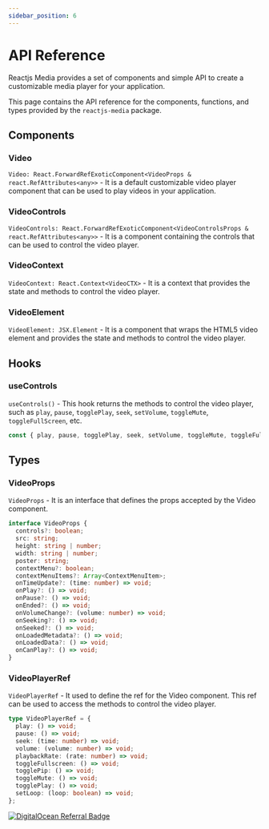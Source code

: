 ```yaml
---
sidebar_position: 6
---
```


# API Reference

Reactjs Media provides a set of components and simple API to create a customizable media player for your application.

This page contains the API reference for the components, functions, and types provided by the `reactjs-media` package.

## Components

### Video

`Video: React.ForwardRefExoticComponent<VideoProps & react.RefAttributes<any>>` - It is a default customizable video player component that can be used to play videos in your application.

### VideoControls

`VideoControls: React.ForwardRefExoticComponent<VideoControlsProps & react.RefAttributes<any>>` - It is a component containing the controls that can be used to control the video player.

### VideoContext

`VideoContext: React.Context<VideoCTX>` - It is a context that provides the state and methods to control the video player.

### VideoElement

`VideoElement: JSX.Element` - It is a component that wraps the HTML5 video element and provides the state and methods to control the video player.

## Hooks

### useControls

`useControls()` - This hook returns the methods to control the video player, such as `play`, `pause`, `togglePlay`, `seek`, `setVolume`, `toggleMute`, `toggleFullScreen`, etc.

```jsx
const { play, pause, togglePlay, seek, setVolume, toggleMute, toggleFullScreen } = useControls();
```

## Types

### VideoProps

`VideoProps` - It is an interface that defines the props accepted by the Video component.

```typescript
interface VideoProps {
  controls?: boolean;
  src: string;
  height: string | number;
  width: string | number;
  poster: string;
  contextMenu?: boolean;
  contextMenuItems?: Array<ContextMenuItem>;
  onTimeUpdate?: (time: number) => void;
  onPlay?: () => void;
  onPause?: () => void;
  onEnded?: () => void;
  onVolumeChange?: (volume: number) => void;
  onSeeking?: () => void;
  onSeeked?: () => void;
  onLoadedMetadata?: () => void;
  onLoadedData?: () => void;
  onCanPlay?: () => void;
}
```

### VideoPlayerRef

`VideoPlayerRef` - It used to define the ref for the Video component. This ref can be used to access the methods to control the video player.

```typescript
type VideoPlayerRef = {
  play: () => void;
  pause: () => void;
  seek: (time: number) => void;
  volume: (volume: number) => void;
  playbackRate: (rate: number) => void;
  toggleFullscreen: () => void;
  togglePip: () => void;
  toggleMute: () => void;
  togglePlay: () => void;
  setLoop: (loop: boolean) => void;
};
```

[![DigitalOcean Referral Badge](https://web-platforms.sfo2.cdn.digitaloceanspaces.com/WWW/Badge%201.svg)](https://www.digitalocean.com/?refcode=ad96e8b378d5&utm_campaign=Referral_Invite&utm_medium=Referral_Program&utm_source=badge)